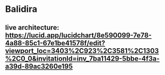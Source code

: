 # Balidira

## live architecture: https://lucid.app/lucidchart/8e590099-7e78-4a88-85c1-67e1be41578f/edit?viewport_loc=3403%2C923%2C3581%2C1303%2C0_0&invitationId=inv_7ba11429-5bbe-4f3a-a39d-89ac3260e195
